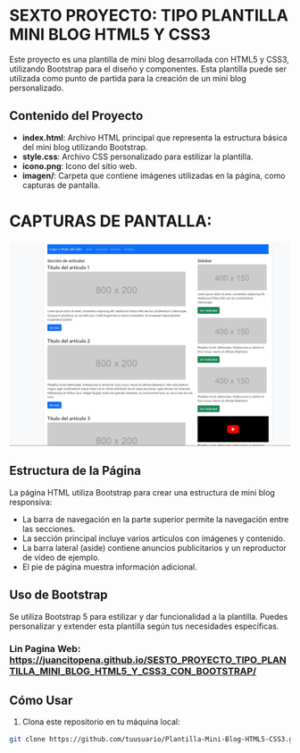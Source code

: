 # SEXTO PROYECTO: TIPO PLANTILLA MINI BLOG HTML5 Y CSS3

Este proyecto es una plantilla de mini blog desarrollada con HTML5 y CSS3, utilizando Bootstrap para el diseño y componentes. Esta plantilla puede ser utilizada como punto de partida para la creación de un mini blog personalizado.

## Contenido del Proyecto

- **index.html**: Archivo HTML principal que representa la estructura básica del mini blog utilizando Bootstrap.
- **style.css**: Archivo CSS personalizado para estilizar la plantilla.
- **icono.png**: Icono del sitio web.
- **imagen/**: Carpeta que contiene imágenes utilizadas en la página, como capturas de pantalla.

# CAPTURAS DE PANTALLA:

![image](plantilla_bootstrap_mini_blog.jpg)


## Estructura de la Página

La página HTML utiliza Bootstrap para crear una estructura de mini blog responsiva:

- La barra de navegación en la parte superior permite la navegación entre las secciones.
- La sección principal incluye varios artículos con imágenes y contenido.
- La barra lateral (aside) contiene anuncios publicitarios y un reproductor de video de ejemplo.
- El pie de página muestra información adicional.

## Uso de Bootstrap

Se utiliza Bootstrap 5 para estilizar y dar funcionalidad a la plantilla. Puedes personalizar y extender esta plantilla según tus necesidades específicas.

### Lin Pagina Web: https://juancitopena.github.io/SESTO_PROYECTO_TIPO_PLANTILLA_MINI_BLOG_HTML5_Y_CSS3_CON_BOOTSTRAP/

## Cómo Usar

1. Clona este repositorio en tu máquina local:

```bash
git clone https://github.com/tuusuario/Plantilla-Mini-Blog-HTML5-CSS3.git
